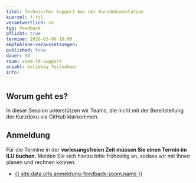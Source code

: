 ```yaml
---
titel: Technischer Support bei der Kurzdokumentation
kuerzel: f-fsl
verantwortlich: cn
typ: feedback
pflicht: true
termine: 2026-03-06 10:00
empfohlene-voraussetzungen: 
published: true
dauer: 90
raum: zoom-fd-support
anzahl: beliebig Teilnehmer
info:
---
```


## Worum geht es?
In dieser Session unterstützen wir Teams, die nicht mit der Bereitstellung der Kurzdoku via GitHub klarkommen.

## Anmeldung

Für die Termine in der **vorlesungsfreien Zeit müssen Sie einen Termin im ILU buchen**. Melden Sie sich hierzu bitte frühzeitig an, sodass wir mit Ihnen planen und rechnen können.

- [{{ site.data.urls.anmeldung-feedback-zoom.name }}](site.data.urls.anmeldung-feedback-zoom.url)
